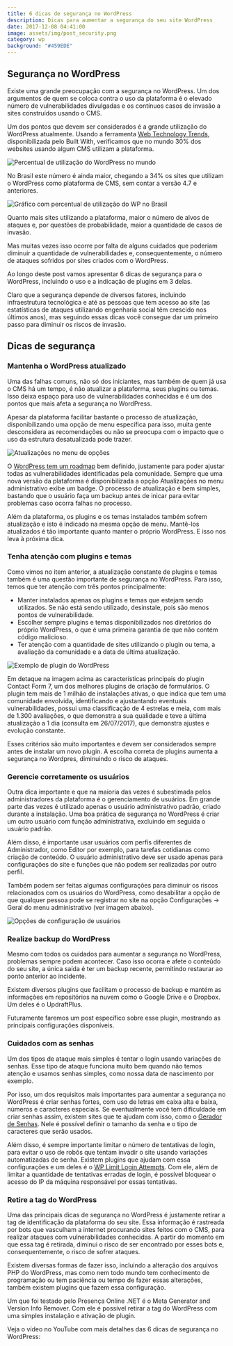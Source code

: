 ```yaml
---
title: 6 dicas de segurança no WordPress
description: Dicas para aumentar a segurança do seu site WordPress
date: 2017-12-08 04:41:00
image: assets/img/post_security.png
category: wp
background: "#459EDE"
---
```

## Segurança no WordPress

Existe uma grande preocupação com a segurança no WordPress. Um dos argumentos de quem se coloca contra o uso da plataforma é o elevado número de vulnerabilidades divulgadas e os contínuos casos de invasão a sites construídos usando o CMS.

Um dos pontos que devem ser considerados é a grande utilização do WordPress atualmente. Usando a ferramenta [Web Technology Trends](https://trends.builtwith.com/), disponibilizada pelo Built With, verificamos que no mundo 30% dos websites usando algum CMS utilizam a plataforma.

![Percentual de utilização do WordPress no mundo](assets/img/utilizacao_wp_mundo.png "Utilização do WordPress no mundo (fonte: Built With em 26/07/2017)")

No Brasil este número é ainda maior, chegando a 34% os sites que utilizam o WordPress como plataforma de CMS, sem contar a versão 4.7 e anteriores.

![Gráfico com percentual de utilização do WP no Brasil](assets/img/utilizacao_wp_brasil.png "Utilização do WordPress no Brasil (fonte: Built With em 26/07/2017)")

Quanto mais sites utilizando a plataforma, maior o número de alvos de ataques e, por questões de probabilidade, maior a quantidade de casos de invasão.

Mas muitas vezes isso ocorre por falta de alguns cuidados que poderiam diminuir a quantidade de vulnerabilidades e, consequentemente, o número de ataques sofridos por sites criados com o WordPress.

Ao longo deste post vamos apresentar 6 dicas de segurança para o WordPress, incluindo o uso e a indicação de plugins em 3 delas.

Claro que a segurança depende de diversos fatores, incluindo infraestrutura tecnológica e até as pessoas que tem acesso ao site (as estatísticas de ataques utilizando engenharia social têm crescido nos últimos anos), mas seguindo essas dicas você consegue dar um primeiro passo para diminuir os riscos de invasão.

## Dicas de segurança

### Mantenha o WordPress atualizado

Uma das falhas comuns, não só dos iniciantes, mas também de quem já usa o CMS há um tempo, é não atualizar a plataforma, seus plugins ou temas. Isso deixa espaço para uso de vulnerabilidades conhecidas e é um dos pontos que mais afeta a segurança no WordPress.

Apesar da plataforma facilitar bastante o processo de atualização, disponibilizando uma opção de menu específica para isso, muita gente desconsidera as recomendações ou não se preocupa com o impacto que o uso da estrutura desatualizada pode trazer.

![Atualizações no menu de opções](assets/img/atualizacoes.png "Opção Atualizações no menu WordPress")

O [WordPress tem um roadmap](https://wordpress.org/about/roadmap/) bem definido, justamente para poder ajustar todas as vulnerabilidades identificadas pela comunidade. Sempre que uma nova versão da plataforma é disponibilizada a opção Atualizações no menu administrativo exibe um badge. O processo de atualização é bem simples, bastando que o usuário faça um backup antes de inicar para evitar problemas caso ocorra falhas no processo.

Além da plataforma, os plugins e os temas instalados também sofrem atualização e isto é indicado na mesma opção de menu. Mantê-los atualizados é tão importante quanto manter o próprio WordPress. E isso nos leva à próxima dica.

### Tenha atenção com plugins e temas

Como vimos no item anterior, a atualização constante de plugins e temas também é uma questão importante de segurança no WordPress. Para isso, temos que ter atenção com três pontos principalmente:

* Manter instalados apenas os plugins e temas que estejam sendo utilizados. Se não está sendo utilizado, desinstale, pois são menos pontos de vulnerabilidade.
* Escolher sempre plugins e temas disponibilizados nos diretórios do próprio WordPress, o que é uma primeira garantia de que não contém código malicioso.
* Ter atenção com a quantidade de sites utilizando o plugin ou tema, a avaliação da comunidade e a data de última atualização.

![Exemplo de plugin do WordPress](assets/img/plugin-contact-7.png "Características do plugin Contact Form 7")

Em detaque na imagem acima as características principais do plugin Contact Form 7, um dos melhores plugins de criação de formulários. O plugin tem mais de 1 milhão de instalações ativas, o que indica que tem uma comunidade envolvida, identificando e ajustantando eventuais vulnerabilidades, possui uma classificação de 4 estrelas e meia, com mais de 1.300 avaliações, o que demonstra a sua qualidade e teve a última atualização a 1 dia (consulta em 26/07/2017), que demonstra ajustes e evolução constante.

Esses critérios são muito importantes e devem ser considerados sempre antes de instalar um novo plugin. A escolha correta de plugins aumenta a segurança no Wordpres, diminuindo o risco de ataques.

### Gerencie corretamente os usuários

Outra dica importante e que na maioria das vezes é subestimada pelos administradores da plataforma é o gerenciamento de usuários. Em grande parte das vezes é utilizado apenas o usuário administrativo padrão, criado durante a instalação. Uma boa prática de segurança no WordPress é criar um outro usuário com função administrativa, excluindo em seguida o usuário padrão.

Além disso, é importante usar usuários com perfís diferentes de Administrador, como Editor por exemplo, para tarefas cotidianas como criação de conteúdo. O usuário administrativo deve ser usado apenas para configurações do site e funções que não podem ser realizadas por outro perfil.

Também podem ser feitas algumas configurações para diminuir os riscos relacionados com os usuários do WordPress, como desabilitar a opção de que qualquer pessoa pode se registrar no site na opção Configurações -> Geral do menu administrativo (ver imagem abaixo).

![Opções de configuração de usuários](assets/img/registrar.png "Configuração de que qualquer pessoa pode se registrar")

### Realize backup do WordPress

Mesmo com todos os cuidados para aumentar a segurança no WordPress, problemas sempre podem acontecer. Caso isso ocorra e afete o conteúdo do seu site, a única saída é ter um backup recente, permitindo restaurar ao ponto anterior ao incidente.

Existem diversos plugins que facilitam o processo de backup e mantém as informações em repositórios na nuvem como o Google Drive e o Dropbox. Um deles é o UpdraftPlus.

Futuramente faremos um post específico sobre esse plugin, mostrando as principais configurações disponíveis.

### Cuidados com as senhas

Um dos tipos de ataque mais simples é tentar o login usando variações de senhas. Esse tipo de ataque funciona muito bem quando não temos atenção e usamos senhas simples, como nossa data de nascimento por exemplo.

Por isso, um dos requisitos mais importantes para aumentar a segurança no WordPress é criar senhas fortes, com uso de letras em caixa alta e baixa, números e caracteres especiais. Se eventualmente você tem dificuldade em criar senhas assim, existem sites que te ajudam com isso, como o [Gerador de Senhas](http://www.geradordesenha.com.br/). Nele é possível definir o tamanho da senha e o tipo de caracteres que serão usados.

Além disso, é sempre importante limitar o número de tentativas de login, para evitar o uso de robôs que tentam invadir o site usando variações automatizadas de senha. Existem plugins que ajudam com essa configurações e um deles é o [WP Limit Login Attempts](https://br.wordpress.org/plugins/wp-limit-login-attempts/). Com ele, além de limitar a quantidade de tentativas erradas de login, é possível bloquear o acesso do IP da máquina responsável por essas tentativas.

### Retire a tag do WordPress

Uma das principais dicas de segurança no WordPress é justamente retirar a tag de identificação da plataforma do seu site. Essa informação é rastreada por bots que vasculham a internet procurando sites feitos com o CMS, para realizar ataques com vulnerabilidades conhecidas. A partir do momento em que essa tag é retirada, diminui o risco de ser encontrado por esses bots e, consequentemente, o risco de sofrer ataques.

Existem diversas formas de fazer isso, incluindo a alteração dos arquivos PHP do WordPress, mas como nem todo mundo tem conhecimento de programação ou tem paciência ou tempo de fazer essas alterações, também existem plugins que fazem essa configuração.

Um que foi testado pelo Presença Online .NET é o Meta Generator and Version Info Remover. Com ele é possível retirar a tag do WordPress com uma simples instalação e ativação de plugin.

Veja o vídeo no YouTube com mais detalhes das 6 dicas de segurança no WordPress: